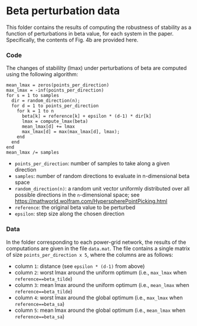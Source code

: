 # Beta perturbation data

This folder contains the results of computing the robustness of stability as a function of perturbations in beta value, for each system in the paper.
Specifically, the contents of Fig. 4b are provided here.

### Code

The changes of stabililty (lmax) under perturbations of beta are computed using the following algorithm:
```
mean_lmax = zeros(points_per_direction)
max_lmax = -inf(points_per_direction)
for s = 1 to samples
  dir = random_direction(n);
  for d = 1 to points_per_direction
    for k = 1 to n
      beta[k] = reference[k] + epsilon * (d-1) * dir[k]
      lmax = compute_lmax(beta)
      mean_lmax[d] += lmax
      max_lmax[d] = max(max_lmax[d], lmax);
    end
  end
end
mean_lmax /= samples
```
- `points_per_direction`: number of samples to take along a given direction
- `samples`: number of random directions to evaluate in n-dimensional beta space
- `random_direction(n)`: a random unit vector uniformly distributed over all possible directions in the `n`-dimensional space; see https://mathworld.wolfram.com/HyperspherePointPicking.html
- `reference`: the original beta value to be perturbed
- `epsilon`: step size along the chosen direction

### Data

In the folder corresponding to each power-grid network, the results of the computations are given in the file `data.mat`. The file contains a single matrix of size `points_per_direction x 5`, where the columns are as follows:
- column `1`: distance (see `epsilon * (d-1)` from above)
- column `2`: worst lmax around the uniform optimum (i.e., `max_lmax` when `reference==beta_tilde`)
- column `3`: mean lmax around the uniform optimum (i.e., `mean_lmax` when `reference==beta_tilde`)
- column `4`: worst lmax around the global optimum (i.e., `max_lmax` when `reference==beta_sa`)
- column `5`: mean lmax around the global optimum (i.e., `mean_lmax` when `reference==beta_sa`)
